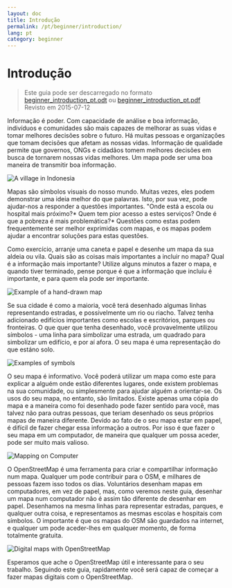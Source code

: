 ```yaml
---
layout: doc
title: Introdução
permalink: /pt/beginner/introduction/
lang: pt
category: beginner
---
```


Introdução
============

> Este guia pode ser descarregado no formato [beginner_introduction_pt.odt](/files/beginner_introduction_pt.odt) ou [beginner_introduction_pt.pdf](/files/beginner_introduction_pt.pdf)  
> Revisto em 2015-07-12  

Informação é poder. Com capacidade de análise e boa informação, indivíduos e comunidades são mais capazes de melhorar as suas vidas e tomar melhores decisões sobre o futuro. Há muitas pessoas e organizações que tomam decisões que afetam as nossas vidas. Informação de qualidade permite que governos, ONGs e cidadãos tomem melhores decisões em busca de tornarem nossas vidas melhores. Um mapa pode ser uma boa maneira de transmitir boa informação. 

![A village in Indonesia][]

Mapas são símbolos visuais do nosso mundo. Muitas vezes, eles podem demonstrar uma ideia melhor do que palavras. Isto, por sua vez, pode ajudar-nos a responder a questões importantes. "Onde está a escola ou hospital mais próximo?* Quem tem pior acesso a estes serviços? Onde é que a pobreza é mais problemática?* Questões como estas podem frequentemente ser melhor exprimidas com mapas, e os mapas podem ajudar a encontrar soluções para estas questões. 

Como exercício, arranje uma caneta e papel e desenhe um mapa da sua aldeia ou vila. Quais são as coisas mais importantes a incluir no mapa? Qual é a informação mais importante? Utilize alguns minutos a fazer o mapa, e quando tiver terminado, pense porque é que a informação que incluíu é importante, e para quem ela pode ser importante.

![Example of a hand-drawn map][]

Se sua cidade é como a maioria, você terá desenhado algumas linhas representando estradas, e possivelmente um rio ou riacho. Talvez tenha adicionado edifícios importantes como escolas e escritórios, parques ou fronteiras. O que quer que tenha desenhado, você provavelmente utilizou símbolos - uma linha para simbolizar uma estrada, um quadrado para simbolizar um edifício, e por aí afora. O seu mapa é uma representação do que estáno solo.

![Examples of symbols][]

O seu mapa é informativo. Você poderá utilizar um mapa como este para explicar a alguém onde estão diferentes lugares, onde existem problemas na sua comunidade, ou simplesmente para ajudar alguém a orientar-se. Os usos do seu mapa, no entanto, são limitados. Existe apenas uma cópia do mapa e a maneira como foi desenhado pode fazer sentido para você, mas talvez não para outras pessoas, que teriam desenhado os seus próprios mapas de maneira diferente. Devido ao fato de o seu mapa estar em papel, é difícil de fazer chegar essa informação a outros. Por isso é que fazer o seu mapa em um computador, de maneira que qualquer um possa aceder, pode ser muito mais valioso. 

![Mapping on Computer][]

O OpenStreetMap é uma ferramenta para criar e compartilhar informação num mapa. Qualquer um pode contribuir para o OSM, e milhares de pessoas fazem isso todos os dias. Voluntários desenham mapas em computadores, em vez de papel, mas, como veremos neste guia, desenhar um mapa num computador não é assim tão diferente de desenhar em papel. Desenhamos na mesma linhas para representar estradas, parques, e qualquer outra coisa, e representamos as mesmas escolas e hospitais com símbolos. O importante é que os mapas do OSM são guardados na internet, e qualquer um pode aceder-lhes em qualquer momento, de forma totalmente gratuita.

![Digital maps with OpenStreetMap][]

Esperamos que ache o OpenStreetMap útil e interessante para o seu trabalho. Seguindo este guia, rapidamente você será capaz de começar a fazer mapas digitais com o OpenStreetMap.


[A village in Indonesia]: /images/beginner/village-in-indonesia.png
[Example of a hand-drawn map]: /images/beginner/hand-drawn-map.png
[Examples of symbols]: /images/beginner/examples-of-symbols.png
[Mapping on Computer]: /images/beginner/mapping-on-computer.png
[Digital maps with OpenStreetMap]: /images/beginner/digital-maps-with-osm.png